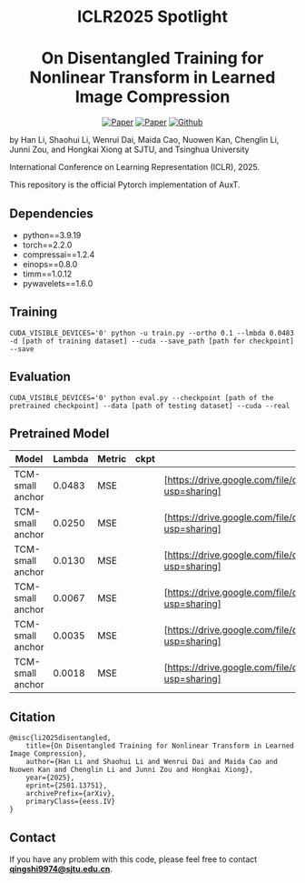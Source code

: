 <h1 align="center"> ICLR2025 Spotlight</h1>
<h1 align="center"> On Disentangled Training for Nonlinear Transform in Learned Image Compression </h1>

<p align="center">
    <a href="https://arxiv.org/abs/2501.13751"><img src="https://img.shields.io/badge/arXiv-2501.13751-b31b1b.svg" alt="Paper"></a>
    <a href="https://openreview.net/forum?id=U67J0QNtzo"><img src="https://img.shields.io/badge/OpenReview-ICLR'25-blue" alt="Paper"></a>
    <!-- <a href="https://proceedings.mlr.press/v235/hong24c.html"><img src="https://img.shields.io/badge/PRML-ICML'24-122267" alt="Paper"></a> -->
    <a href="https://github.com/qingshi9974/AuxT"><img src="https://img.shields.io/badge/Github-AuxT-brightgreen?logo=github" alt="Github"></a>
    <!-- <a href="https://iclr.cc/media/iclr-2023/Slides/11305.pdf"> <img src="https://img.shields.io/badge/Slides (5 min)-grey?&logo=MicrosoftPowerPoint&logoColor=white" alt="Slides"></a> -->
    <!-- <a href="https://icml.cc/media/PosterPDFs/ICML%202024/34979.png?t=1721291866.935779"> <img src="https://img.shields.io/badge/Poster-grey?logo=airplayvideo&logoColor=white" alt="Poster"></a> -->
</p>

by Han Li, Shaohui Li, Wenrui Dai, Maida Cao, Nuowen Kan, Chenglin Li, Junni Zou, and Hongkai Xiong at SJTU, and Tsinghua University

International Conference on Learning Representation (ICLR), 2025.

This repository is the official Pytorch implementation of AuxT.


## Dependencies
- python==3.9.19
- torch==2.2.0
- compressai==1.2.4
- einops==0.8.0
- timm==1.0.12
- pywavelets==1.6.0
## Training

``` 
CUDA_VISIBLE_DEVICES='0' python -u train.py --ortho 0.1 --lmbda 0.0483 -d [path of training dataset] --cuda --save_path [path for checkpoint] --save
```

## Evaluation
``` 
CUDA_VISIBLE_DEVICES='0' python eval.py --checkpoint [path of the pretrained checkpoint] --data [path of testing dataset] --cuda --real
```

## Pretrained Model


| Model |Lambda | Metric | ckpt | log | 
|-------|--------|--------|------|----|
|TCM-small anchor|0.0483   | MSE   |    |[https://drive.google.com/file/d/1NOlxyb_xs6b_rKVDAAiDH2CfJmLBySVS/view?usp=sharing] |
|TCM-small anchor |0.0250   | MSE   |   |[https://drive.google.com/file/d/1IQtTwTqRJu8gSkCe77gOMOQXhs_OTkbv/view?usp=sharing] |
|TCM-small anchor|0.0130   | MSE   |    |[https://drive.google.com/file/d/1r7ybguksq7ab1BCBhUATujGmHzBKC64L/view?usp=sharing] |
|TCM-small anchor|0.0067   | MSE   |    |[https://drive.google.com/file/d/1Xca6OFjfvdZgh2rLMneAbF8T8cZMZ-JA/view?usp=sharing] |
|TCM-small anchor|0.0035   | MSE   |  | [https://drive.google.com/file/d/1Oli33T365SLBlmI5TpM7EftgZXNf3X1y/view?usp=sharing]|
|TCM-small anchor|0.0018   | MSE   |   | [https://drive.google.com/file/d/1DAwg_RKpztwqKqN2CQo_wqZy_lzw-ssv/view?usp=sharing]|


## Citation
```
@misc{li2025disentangled,
    title={On Disentangled Training for Nonlinear Transform in Learned Image Compression},
    author={Han Li and Shaohui Li and Wenrui Dai and Maida Cao and Nuowen Kan and Chenglin Li and Junni Zou and Hongkai Xiong},
    year={2025},
    eprint={2501.13751},
    archivePrefix={arXiv},
    primaryClass={eess.IV}
}
```

## Contact
If you have any problem with this code, please feel free to contact **qingshi9974@sjtu.edu.cn**.